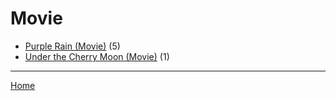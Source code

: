 # Movie

  * [Purple Rain (Movie)](./movie/purple-rain/) (5)
  * [Under the Cherry Moon (Movie)](./movie/under-the-cherry-moon/) (1)

----

[Home](../)
